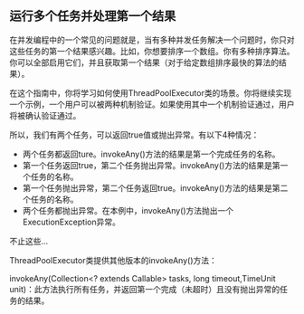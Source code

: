 ## 运行多个任务并处理第一个结果
   
在并发编程中的一个常见的问题就是，当有多种并发任务解决一个问题时，你只对这些任务的第一个结果感兴趣。比如，你想要排序一个数组。你有多种排序算法。 你可以全部启用它们，并且获取第一个结果（对于给定数组排序最快的算法的结果）。

在这个指南中，你将学习如何使用ThreadPoolExecutor类的场景。你将继续实现一个示例，一个用户可以被两种机制验证。如果使用其中一个机制验证通过，用户将被确认验证通过。


所以，我们有两个任务，可以返回true值或抛出异常。有以下4种情况：

* 两个任务都返回ture。invokeAny()方法的结果是第一个完成任务的名称。
* 第一个任务返回true，第二个任务抛出异常。invokeAny()方法的结果是第一个任务的名称。
* 第一个任务抛出异常，第二个任务返回true。invokeAny()方法的结果是第二个任务的名称。
* 两个任务都抛出异常。在本例中，invokeAny()方法抛出一个ExecutionException异常。


不止这些…

ThreadPoolExecutor类提供其他版本的invokeAny()方法：

invokeAny(Collection<? extends Callable<T>> tasks, long timeout,TimeUnit unit)：此方法执行所有任务，并返回第一个完成（未超时）且没有抛出异常的任务的结果。